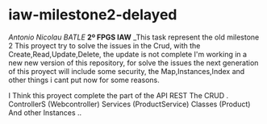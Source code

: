 # iaw-milestone2-delayed
_Antonio Nicolau BATLE_
**2º FPGS IAW**
_This task represent the old milestone 2
This proyect try to solve the issues in the Crud, with the Create,Read,Update,Delete,
the update is not complete I'm working in a new new version of this repository, for solve the issues
the next generation of this proyect will include some security, the Map,Instances,Index and other things i cant put now for some reasons.

I Think this proyect complete the part of the API REST
The CRUD .
ControllerS (Webcontroller)
Services (ProductService)
Classes (Product) And other Instances ..
